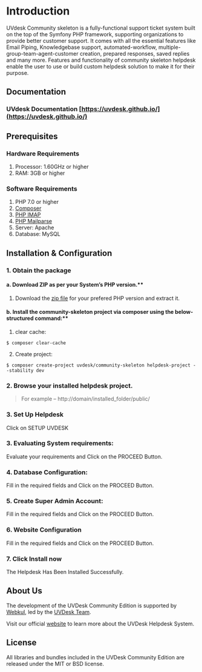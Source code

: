 # Introduction

UVdesk Community skeleton is a fully-functional support ticket system built on the top of the Symfony PHP framework, supporting organizations to provide better customer support.
It comes with all the essential features like Email Piping, Knowledgebase support, automated-workflow, multiple-group-team-agent-customer creation, prepared responses, saved replies and many more.
Features and functionality of community skeleton helpdesk enable the user to use or build custom helpdesk solution to make it for their purpose.

## Documentation

### UVdesk Documentation [https://uvdesk.github.io/](https://uvdesk.github.io/)

## Prerequisites

### Hardware Requirements
1. Processor: 1.60GHz or higher
2. RAM: 3GB or higher

### Software Requirements
1. PHP 7.0 or higher
2. [Composer](https://getcomposer.org/)
3. [PHP IMAP](https://php.net/manual/en/book.imap.php)
4. [PHP Mailparse](https://php.net/manual/en/book.mailparse.php)
2. Server: Apache
3. Database: MySQL

## Installation & Configuration

### 1. Obtain the package
    
#### a. Download ZIP as per your System’s PHP version.**    

1. Download the [zip file](https://www.uvdesk.com/en/opensource/) for your prefered PHP version and extract it.

#### b. Install the community-skeleton project via composer using the below-structured command:**
    
1. clear cache:

~~~
$ composer clear-cache
~~~

2. Create project:
    
~~~
$ composer create-project uvdesk/community-skeleton helpdesk-project --stability dev
~~~

### 2. Browse your installed helpdesk project.
>For example – ht&#8203;tp://domain/installed_folder/public/

### 3. Set Up Helpdesk
Click on SETUP UVDESK 

### 3. Evaluating System requirements:
Evaluate your requirements and Click on the PROCEED Button.  

### 4. Database Configuration:
Fill in the required fields and Click on the PROCEED Button.

### 5. Create Super Admin Account:
Fill in the required fields and Click on the PROCEED Button.

### 6. Website Configuration
Fill in the required fields and Click on the PROCEED Button.

### 7. Click Install now
The Helpdesk Has Been Installed Successfully.


## About Us
The development of the UVDesk Community Edition is supported by [Webkul][webkul], led by the [UVDesk Team](https://www.uvdesk.com/en/team/).

Visit our official [website][webkul] to learn more about the UVDesk Helpdesk System.


## License
All libraries and bundles included in the UVDesk Community Edition are released under the MIT or BSD license.

[webkul]: https://webkul.com/